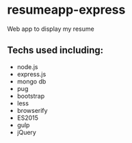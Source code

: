 # resumeapp-express
Web app to display my resume

## Techs used including:
* node.js
* express.js
* mongo db
* pug
* bootstrap
* less
* browserify
* ES2015
* gulp
* jQuery

